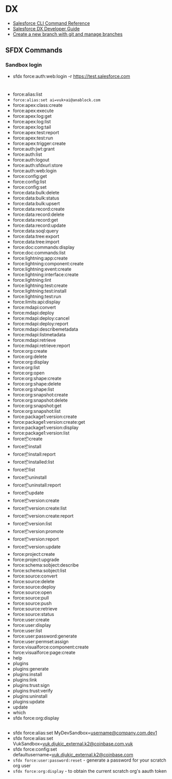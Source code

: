 # DX
* [Salesforce CLI Command Reference](https://developer.salesforce.com/docs/atlas.en-us.220.0.sfdx_cli_reference.meta/sfdx_cli_reference/cli_reference.htm)
* [Salesforce DX Developer Guide](https://developer.salesforce.com/docs/atlas.en-us.sfdx_dev.meta/sfdx_dev/sfdx_dev_intro.htm)
* [Create a new branch with git and manage branches](https://github.com/Kunena/Kunena-Forum/wiki/Create-a-new-branch-with-git-and-manage-branches)

## SFDX Commands

### Sandbox login
* sfdx force:auth:web:login -r https://test.salesforce.com
#

* 	force:alias:list
* 	`force:alias:set ai=vuk+ai@anablock.com`
* 	force:apex:class:create
* 	force:apex:execute
* 	force:apex:log:get
* 	force:apex:log:list
* 	force:apex:log:tail
* 	force:apex:test:report
* 	force:apex:test:run
* 	force:apex:trigger:create
* 	force:auth:jwt:grant
* 	force:auth:list
* 	force:auth:logout
* 	force:auth:sfdxurl:store
* 	force:auth:web:login
* 	force:config:get
* 	force:config:list
* 	force:config:set
* 	force:data:bulk:delete
* 	force:data:bulk:status
* 	force:data:bulk:upsert
* 	force:data:record:create
* 	force:data:record:delete
* 	force:data:record:get
* 	force:data:record:update
* 	force:data:soql:query
* 	force:data:tree:export
* 	force:data:tree:import
* 	force:doc:commands:display
* 	force:doc:commands:list
* 	force:lightning:app:create
* 	force:lightning:component:create
* 	force:lightning:event:create
* 	force:lightning:interface:create
* 	force:lightning:lint
* 	force:lightning:test:create
* 	force:lightning:test:install
* 	force:lightning:test:run
* 	force:limits:api:display
* 	force:mdapi:convert
* 	force:mdapi:deploy
* 	force:mdapi:deploy:cancel
* 	force:mdapi:deploy:report
* 	force:mdapi:describemetadata
* 	force:mdapi:listmetadata
* 	force:mdapi:retrieve
* 	force:mdapi:retrieve:report
* 	force:org:create
* 	force:org:delete
* 	force:org:display
* 	force:org:list
* 	force:org:open
* 	force:org:shape:create
* 	force:org:shape:delete
* 	force:org:shape:list
* 	force:org:snapshot:create
* 	force:org:snapshot:delete
* 	force:org:snapshot:get
* 	force:org:snapshot:list
* 	force:package1:version:create
* 	force:package1:version:create:get
* 	force:package1:version:display
* 	force:package1:version:list
* 	force:package:create
* 	force:package:install
* 	force:package:install:report
* 	force:package:installed:list
* 	force:package:list
* 	force:package:uninstall
* 	force:package:uninstall:report
* 	force:package:update
* 	force:package:version:create
* 	force:package:version:create:list
* 	force:package:version:create:report
* 	force:package:version:list
* 	force:package:version:promote
* 	force:package:version:report
* 	force:package:version:update
* 	force:project:create
* 	force:project:upgrade
* 	force:schema:sobject:describe
* 	force:schema:sobject:list
* 	force:source:convert
* 	force:source:delete
* 	force:source:deploy
* 	force:source:open
* 	force:source:pull
* 	force:source:push
* 	force:source:retrieve
* 	force:source:status
* 	force:user:create
* 	force:user:display
* 	force:user:list
* 	force:user:password:generate
* 	force:user:permset:assign
* 	force:visualforce:component:create
* 	force:visualforce:page:create
* 	help
* 	plugins
* 	plugins:generate
* 	plugins:install
* 	plugins:link
* 	plugins:trust:sign
* 	plugins:trust:verify
* 	plugins:uninstall
* 	plugins:update
* 	update
* 	which
* sfdx force:org:display
##
* sfdx force:alias:set MyDevSandbox=username@company.com.dev1
* sfdx force:alias:set VukSandbox=vuk.djukic_external.k2@coinbase.com.vuk
* sfdx force:config:set defaultusername=vuk.djukic_external.k2@coinbase.com
* `sfdx force:user:password:reset` - generate a password for your scratch org user
* `sfdx force:org:display` - to obtain the current scratch org's aauth token

